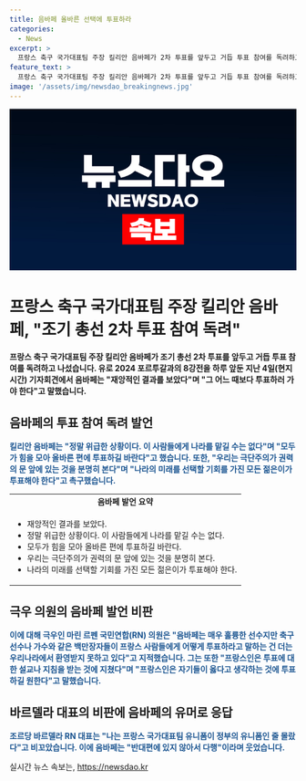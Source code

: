 ```yaml
---
title: 음바페 올바른 선택에 투표하라
categories:
  - News
excerpt: >
  프랑스 축구 국가대표팀 주장 킬리안 음바페가 2차 투표를 앞두고 거듭 투표 참여를 독려하고 나섰다. 음바페는 재앙적인 결과를 보았다며 그 어느 때보다 투표하러 가야 한다고 말했고, 극우 정당을 직접 언급은 하지 않았지만, 유머로 힌트를 주었다. 이로써 극우 의원은 음바페의 이러한 발언을 비판했으며, 음바페는 이에 대해 계속해서 투표에 적극 참여하라고 촉구하고 있다.
feature_text: >
  프랑스 축구 국가대표팀 주장 킬리안 음바페가 2차 투표를 앞두고 거듭 투표 참여를 독려하고 나섰다. 음바페는 재앙적인 결과를 보았다며 그 어느 때보다 투표하러 가야 한다고 말했고, 극우 정당을 직접 언급은 하지 않았지만, 유머로 힌트를 주었다. 이로써 극우 의원은 음바페의 이러한 발언을 비판했으며, 음바페는 이에 대해 계속해서 투표에 적극 참여하라고 촉구하고 있다.
image: '/assets/img/newsdao_breakingnews.jpg'
---
```


<p><img src="/assets/img/newsdao_breakingnews.jpg" alt="bookingtag 속보" /></p>

<h1 data-ke-size="size26">프랑스 축구 국가대표팀 주장 킬리안 음바페, "조기 총선 2차 투표 참여 독려"</h1>

<p data-ke-size="size16"><b>프랑스 축구 국가대표팀 주장 킬리안 음바페가 조기 총선 2차 투표를 앞두고 거듭 투표 참여를 독려하고 나섰습니다. 유로 2024 포르투갈과의 8강전을 하루 앞둔 지난 4일(현지시간) 기자회견에서 음바페는 "재앙적인 결과를 보았다"며 "그 어느 때보다 투표하러 가야 한다"고 말했습니다.</b></p>

<h2 data-ke-size="size24">음바페의 투표 참여 독려 발언</h2>

<p data-ke-size="size16"><b><span style="color: #1a5490;">킬리안 음바페는 "정말 위급한 상황이다. 이 사람들에게 나라를 맡길 수는 없다"며 "모두가 힘을 모아 올바른 편에 투표하길 바란다"고 했습니다. 또한, "우리는 극단주의가 권력의 문 앞에 있는 것을 분명히 본다"며 "나라의 미래를 선택할 기회를 가진 모든 젊은이가 투표해야 한다"고 촉구했습니다.</span></b></p>

<table>
  <tr>
    <td style="text-align: center; height: 17px;"><b>음바페 발언 요약</b></td>
  </tr>
  <tr>
    <td>
      <ul>
        <li>재앙적인 결과를 보았다.</li>
        <li>정말 위급한 상황이다. 이 사람들에게 나라를 맡길 수는 없다.</li>
        <li>모두가 힘을 모아 올바른 편에 투표하길 바란다.</li>
        <li>우리는 극단주의가 권력의 문 앞에 있는 것을 분명히 본다.</li>
        <li>나라의 미래를 선택할 기회를 가진 모든 젊은이가 투표해야 한다.</li>
      </ul>
    </td>
  </tr>
</table>

<h2 data-ke-size="size24">극우 의원의 음바페 발언 비판</h2>

<p data-ke-size="size16"><b><span style="color: #1a5490;">이에 대해 극우인 마린 르펜 국민연합(RN) 의원은 "음바페는 매우 훌륭한 선수지만 축구선수나 가수와 같은 백만장자들이 프랑스 사람들에게 어떻게 투표하라고 말하는 건 더는 우리나라에서 환영받지 못하고 있다"고 지적했습니다. 그는 또한 "프랑스인은 투표에 대한 설교나 지침을 받는 것에 지쳤다"며 "프랑스인은 자기들이 옳다고 생각하는 것에 투표하길 원한다"고 말했습니다.</span></b></p>

<h2 data-ke-size="size24">바르델라 대표의 비판에 음바페의 유머로 응답</h2>

<p data-ke-size="size16"><b><span style="color: #1a5490;">조르당 바르델라 RN 대표는 "나는 프랑스 국가대표팀 유니폼이 정부의 유니폼인 줄 몰랐다"고 비꼬았습니다. 이에 음바페는 "반대편에 있지 않아서 다행"이라며 웃었습니다.</span></b></p>
실시간 뉴스 속보는, <a href="https://newsdao.kr" rel="dofollow">https://newsdao.kr</a>


